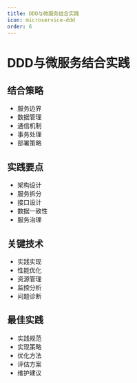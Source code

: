 ```yaml
---
title: DDD与微服务结合实践
icon: microservice-ddd
order: 6
---
```


# DDD与微服务结合实践

## 结合策略
- 服务边界
- 数据管理
- 通信机制
- 事务处理
- 部署策略

## 实践要点
- 架构设计
- 服务拆分
- 接口设计
- 数据一致性
- 服务治理

## 关键技术
- 实践实现
- 性能优化
- 资源管理
- 监控分析
- 问题诊断

## 最佳实践
- 实践规范
- 实现策略
- 优化方法
- 评估方案
- 维护建议
